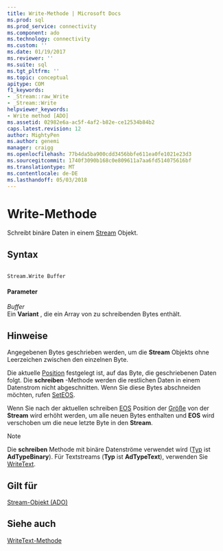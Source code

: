 ```yaml
---
title: Write-Methode | Microsoft Docs
ms.prod: sql
ms.prod_service: connectivity
ms.component: ado
ms.technology: connectivity
ms.custom: ''
ms.date: 01/19/2017
ms.reviewer: ''
ms.suite: sql
ms.tgt_pltfrm: ''
ms.topic: conceptual
apitype: COM
f1_keywords:
- _Stream::raw_Write
- _Stream::Write
helpviewer_keywords:
- Write method [ADO]
ms.assetid: 02982e6a-ac5f-4af2-b82e-ce12534b84b2
caps.latest.revision: 12
author: MightyPen
ms.author: genemi
manager: craigg
ms.openlocfilehash: 77b4da5ba900cdd3456bbfe611ea0fe1021e23d3
ms.sourcegitcommit: 1740f3090b168c0e809611a7aa6fd514075616bf
ms.translationtype: MT
ms.contentlocale: de-DE
ms.lasthandoff: 05/03/2018
---
```

# <a name="write-method"></a>Write-Methode
Schreibt binäre Daten in einem [Stream](../../../ado/reference/ado-api/stream-object-ado.md) Objekt.  
  
## <a name="syntax"></a>Syntax  
  
```  
  
Stream.Write Buffer  
```  
  
#### <a name="parameters"></a>Parameter  
 *Buffer*  
 Ein **Variant** , die ein Array von zu schreibenden Bytes enthält.  
  
## <a name="remarks"></a>Hinweise  
 Angegebenen Bytes geschrieben werden, um die **Stream** Objekts ohne Leerzeichen zwischen den einzelnen Byte.  
  
 Die aktuelle [Position](../../../ado/reference/ado-api/position-property-ado.md) festgelegt ist, auf das Byte, die geschriebenen Daten folgt. Die **schreiben** -Methode werden die restlichen Daten in einem Datenstrom nicht abgeschnitten. Wenn Sie diese Bytes abschneiden möchten, rufen [SetEOS](../../../ado/reference/ado-api/seteos-method.md).  
  
 Wenn Sie nach der aktuellen schreiben [EOS](../../../ado/reference/ado-api/eos-property.md) Position der [Größe](../../../ado/reference/ado-api/size-property-ado-stream.md) von der **Stream** wird erhöht werden, um alle neuen Bytes enthalten und **EOS** wird verschoben um die neue letzte Byte in den **Stream**.  
  
> [!NOTE]
>  Die **schreiben** Methode mit binäre Datenströme verwendet wird ([Typ](../../../ado/reference/ado-api/type-property-ado-stream.md) ist **AdTypeBinary**). Für Textstreams (**Typ** ist **AdTypeText**), verwenden Sie [WriteText](../../../ado/reference/ado-api/writetext-method.md).  
  
## <a name="applies-to"></a>Gilt für  
 [Stream-Objekt (ADO)](../../../ado/reference/ado-api/stream-object-ado.md)  
  
## <a name="see-also"></a>Siehe auch  
 [WriteText-Methode](../../../ado/reference/ado-api/writetext-method.md)
